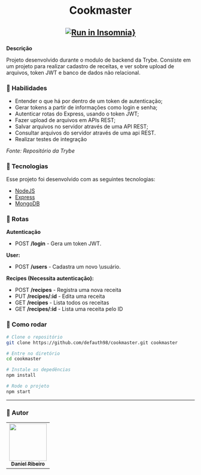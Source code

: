 <h1 align="center">Cookmaster</h1>
<h2 align="center">

[![Run in Insomnia}](https://insomnia.rest/images/run.svg)](https://insomnia.rest/run/?label=Cookmaster&uri=https%3A%2F%2Fgithub.com%2Fdefauth98%2Fcookmaster%2Fblob%2Fmain%2FInsomnia_2021-11-06.json)

</h2>

**Descrição**

Projeto desenvolvido durante o modulo de backend da Trybe. Consiste em um projeto para realizar cadastro de receitas, e ver sobre upload de arquivos, token JWT e banco de dados não relacional.

### 🌟 Habilidades

* Entender o que há por dentro de um token de autenticação;
* Gerar tokens a partir de informações como login e senha;
* Autenticar rotas do Express, usando o token JWT;
* Fazer upload de arquivos em APIs REST;
* Salvar arquivos no servidor através de uma API REST;
* Consultar arquivos do servidor através de uma api REST.
* Realizar testes de integração

_Fonte: Repositório da Trybe_

### :nut_and_bolt: Tecnologias

Esse projeto foi desenvolvido com as seguintes tecnologias:

- [NodeJS][nodejs]
- [Express][express]
- [MongoDB][mongo]

[nodejs]: https://nodejs.org/en/
[express]: https://expressjs.com/pt-br/
[mongo]: https://www.mongodb.com/pt-br

### :station: Rotas

**Autenticação**

- POST **/login** - Gera um token JWT.

**User:**

- POST **/users** - Cadastra um novo \usuário.

**Recipes (Necessita autenticação):**

- POST **/recipes** - Registra uma nova receita
- PUT **/recipes/:id** - Edita uma receita
- GET **/recipes** - Lista todos os receitas
- GET **/recipes/:id** - Lista uma receita pelo ID

### :thinking: Como rodar

```bash
# Clone o repositório
git clone https://github.com/defauth98/cookmaster.git cookmaster

# Entre no diretório
cd cookmaster

# Instale as depedências
npm install

# Rode o projeto
npm start
```

---

### :bust_in_silhouette: Autor

<table>
  <tr>
    <td align="center">
      <a href="https://github.com/defauth98">
        <img src="https://avatars.githubusercontent.com/u/52966246?v=4" width="100px;" alt=""/>
        <br />
          <sub>
            <b>Daniel Ribeiro</b>
          </sub>
      </a>
    </td>
  </tr>
</table>
